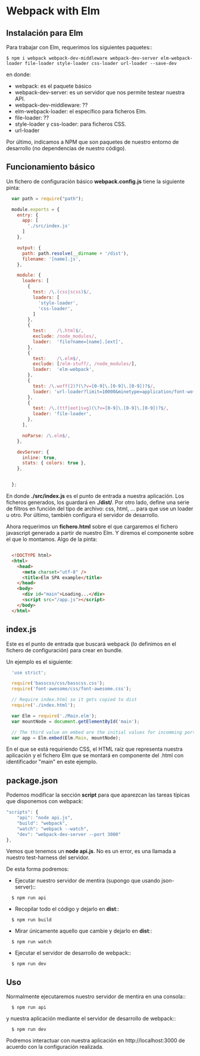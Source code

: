 # Webpack with Elm

## Instalación para Elm

Para trabajar con Elm, requerimos los siguientes paquetes::
```
$ npm i webpack webpack-dev-middleware webpack-dev-server elm-webpack-loader file-loader style-loader css-loader url-loader --save-dev
```

en donde:

- webpack: es el paquete básico
- webpack-dev-server: es un servidor que nos permite testear nuestra API.
- webpack-dev-middleware: ??
- elm-webpack-loader: el específico para ficheros Elm.
- file-loader: ??
- style-loader y css-loader: para ficheros CSS.
- url-loader

Por último, indicamos a NPM que son paquetes de nuestro entorno de desarrollo (no dependencias de nuestro código).

## Funcionamiento básico

Un fichero de configuración básico **webpack.config.js** tiene la siguiente pinta:

```js
  var path = require("path");

  module.exports = {
    entry: {
      app: [
        './src/index.js'
      ]
    },

    output: {
      path: path.resolve(__dirname + '/dist'),
      filename: '[name].js',
    },

    module: {
      loaders: [
        {
          test: /\.(css|scss)$/,
          loaders: [
            'style-loader',
            'css-loader',
          ]
        },
        {
          test:    /\.html$/,
          exclude: /node_modules/,
          loader:  'file?name=[name].[ext]',
        },
        {
          test:    /\.elm$/,
          exclude: [/elm-stuff/, /node_modules/],
          loader:  'elm-webpack',
        },
        {
          test: /\.woff(2)?(\?v=[0-9]\.[0-9]\.[0-9])?$/,
          loader: 'url-loader?limit=10000&minetype=application/font-woff',
        },
        {
          test: /\.(ttf|eot|svg)(\?v=[0-9]\.[0-9]\.[0-9])?$/,
          loader: 'file-loader',
        },
      ],

      noParse: /\.elm$/,
    },

    devServer: {
      inline: true,
      stats: { colors: true },
    },


  };
```

En donde **./src/index.js** es el punto de entrada a nuestra aplicación. Los ficheros generados, los guardará en **./dist/**. Por otro lado, define una serie de filtros en función del tipo de archivo: css, html, ... para que use un loader u otro. Por último, también configura el servidor de desarrollo.

Ahora requerimos un **fichero.html** sobre el que cargaremos el fichero javascript generado a partir de nuestro Elm. Y diremos el componente sobre el que lo montamos. Algo de la pinta:

```html

  <!DOCTYPE html>
  <html>
    <head>
      <meta charset="utf-8" />
      <title>Elm SPA example</title>
    </head>
    <body>
      <div id="main">Loading...</div>
      <script src="/app.js"></script>
    </body>
  </html>
```

## index.js


Este es el punto de entrada que buscará webpack (lo definimos en el fichero de configuración) para crear en bundle.

Un ejemplo es el siguiente:

```js
  'use strict';

  require('basscss/css/basscss.css');
  require('font-awesome/css/font-awesome.css');

  // Require index.html so it gets copied to dist
  require('./index.html');

  var Elm = require('./Main.elm');
  var mountNode = document.getElementById('main');

  // The third value on embed are the initial values for incomming ports into Elm
  var app = Elm.embed(Elm.Main, mountNode);
```

En el que se está requiriendo CSS, el HTML raíz que representa nuestra aplicación y el fichero Elm que se montará en componente del .html con identificador "main" en este ejemplo.

## package.json

Podemos modificar la sección **script** para que aparezcan las tareas típicas que disponemos con webpack:

```js
"scripts": {
    "api": "node api.js",
    "build": "webpack",
    "watch": "webpack --watch",
    "dev": "webpack-dev-server --port 3000"
},
```

Vemos que tenemos un **node api.js**. No es un error, es una llamada a nuestro test-harness del servidor.

De esta forma podremos:

- Ejecutar nuestro servidor de mentira (supongo que usando json-server)::
```
  $ npm run api
```
- Recopilar todo el código y dejarlo en **dist**::
```
  $ npm run build
```
- Mirar únicamente aquello que cambie y dejarlo en **dist**::
```
  $ npm run watch
```
- Ejecutar el servidor de desarrollo de webpack::
```
  $ npm run dev
```

## Uso

Normalmente ejecutaremos nuestro servidor de mentira en una consola::
```
  $ npm run api
```

y nuestra aplicación mediante el servidor de desarrollo de webpack::
```
  $ npm run dev
```
Podremos interactuar con nuestra aplicación en http://localhost:3000 de acuerdo con la configuración realizada.
